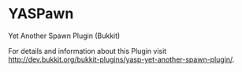 YASPawn
====

Yet Another Spawn Plugin (Bukkit)

For details and information about this Plugin visit http://dev.bukkit.org/bukkit-plugins/yasp-yet-another-spawn-plugin/.

